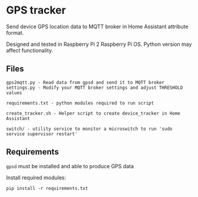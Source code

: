 # GPS tracker

Send device GPS location data to MQTT broker in Home Assistant attribute format.

Designed and tested in Raspberry Pi 2 Raspberry Pi OS. Python version may affect functionality.

## Files

    gps2mqtt.py - Read data from gpsd and send it to MQTT broker
    settings.py - Modify your MQTT broker settings and adjust THRESHOLD values

    requirements.txt - python modules required to run script

    create_tracker.sh - Helper script to create device_tracker in Home Assistant

    switch/ - utility service to monitor a microswitch to run 'sudo service supervisor restart'

## Requirements

`gpsd` must be installed and able to produce GPS data

Install required modules:

    pip install -r requirements.txt

